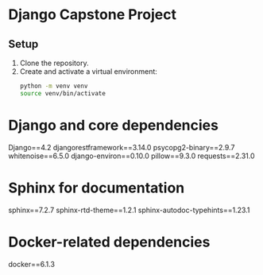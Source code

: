 # Django Capstone Project

## Setup

1. Clone the repository.
2. Create and activate a virtual environment:
   ```bash
   python -m venv venv
   source venv/bin/activate

# Django and core dependencies
Django==4.2
djangorestframework==3.14.0
psycopg2-binary==2.9.7
whitenoise==6.5.0
django-environ==0.10.0
pillow==9.3.0
requests==2.31.0

# Sphinx for documentation
sphinx==7.2.7
sphinx-rtd-theme==1.2.1
sphinx-autodoc-typehints==1.23.1

# Docker-related dependencies
docker==6.1.3
